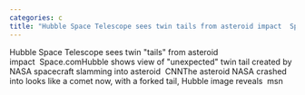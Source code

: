 ```yaml
---
categories: c
title: "Hubble Space Telescope sees twin tails from asteroid impact  Spacecom"
---
```

Hubble Space Telescope sees twin "tails" from asteroid impact&nbsp;&nbsp;Space.comHubble shows view of "unexpected" twin tail created by NASA spacecraft slamming into asteroid&nbsp;&nbsp;CNNThe asteroid NASA crashed into looks like a comet now, with a forked tail, Hubble image reveals&nbsp;&nbsp;msn